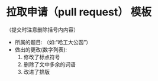 # 拉取申请（pull request） 模板
（提交时注意删除括号内内容）
- 所属的题目: （如:“哈工大公函”）
- 做出的更改(数字列表):
  1. 修改了标点符号
  1. 删除了文中多余的词语
  1. 改进了排版
